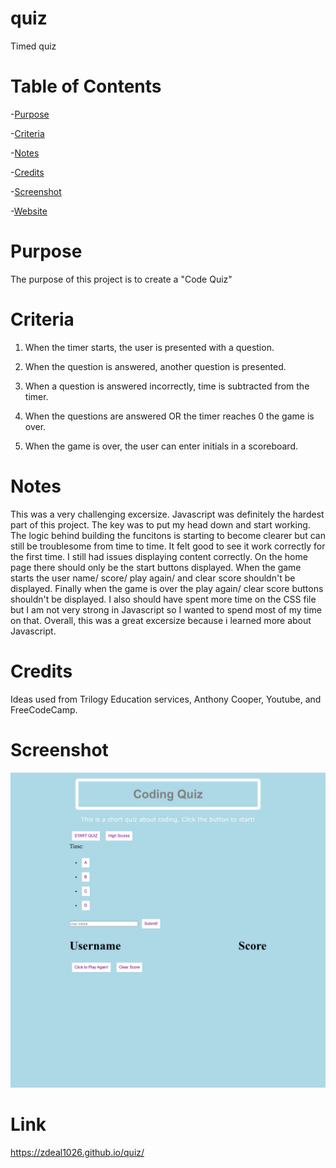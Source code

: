 # quiz
Timed quiz

# Table of Contents
-[Purpose](#Purpose)

-[Criteria](#Criteria)

-[Notes](#Notes)

-[Credits](#Credits)

-[Screenshot](#Screenshot)

-[Website](#Link)



# Purpose
The purpose of this project is to create a "Code Quiz"


# Criteria
1. When the timer starts, the user is presented with a question.

2. When the question is answered, another question is presented.

3. When a question is answered incorrectly, time is subtracted from the timer.

4. When the questions are answered OR the timer reaches 0 the game is over.

5. When the game is over, the user can enter initials in a scoreboard. 


# Notes
This was a very challenging excersize. Javascript was definitely the hardest part of this project. The key was to put my head down and start working. The logic behind building the funcitons is starting to become clearer but can still be troublesome from time to time. It felt good to see it work correctly for the first time. I still had issues displaying content correctly. On the home page there should only be the start buttons displayed. When the game starts the user name/ score/ play again/ and clear score shouldn't be displayed. Finally when the game is over the play again/ clear score buttons shouldn't be displayed. I also should have spent more time on the CSS file but I am not very strong in Javascript so I wanted to spend most of my time on that. Overall, this was a great excersize because i learned more about Javascript.

# Credits
Ideas used from Trilogy Education services, Anthony Cooper, Youtube, and FreeCodeCamp.

# Screenshot        

<img src="assets/screen.png" alt="screenshot">


# Link
https://zdeal1026.github.io/quiz/

